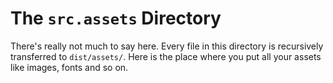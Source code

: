 # The `src.assets` Directory

There's really not much to say here. Every file in this directory is recursively transferred to `dist/assets/`.
Here is the place where you put all your assets like images, fonts and so on.
